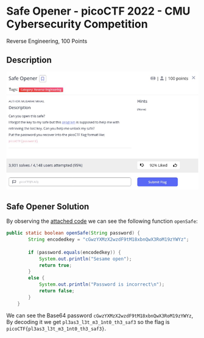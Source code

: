 # Safe Opener - picoCTF 2022 - CMU Cybersecurity Competition
Reverse Engineering, 100 Points

## Description

![‏‏info.JPG](images/info.JPG)
 
## Safe Opener Solution

By observing the [attached code](./SafeOpener.java) we can see the following function ```openSafe```:
```java
public static boolean openSafe(String password) {
        String encodedkey = "cGwzYXMzX2wzdF9tM18xbnQwX3RoM19zYWYz";
        
        if (password.equals(encodedkey)) {
            System.out.println("Sesame open");
            return true;
        }
        else {
            System.out.println("Password is incorrect\n");
            return false;
        }
    }
```

We can see the Base64 password ```cGwzYXMzX2wzdF9tM18xbnQwX3RoM19zYWYz```, By decoding it we get ```pl3as3_l3t_m3_1nt0_th3_saf3``` so the flag is ```picoCTF{pl3as3_l3t_m3_1nt0_th3_saf3}```.